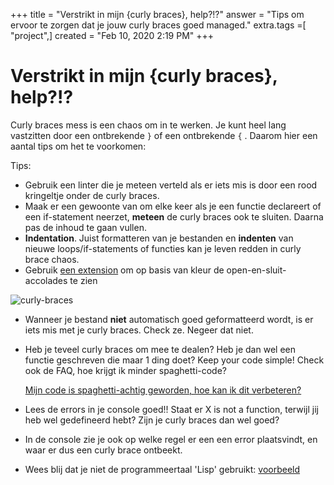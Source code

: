 +++
title = "Verstrikt in mijn {curly braces}, help?!?"
answer = "Tips om ervoor te zorgen dat je jouw curly braces goed managed."
extra.tags =[ "project",]
created = "Feb 10, 2020 2:19 PM"
+++
# Verstrikt in mijn {curly braces}, help?!?


Curly braces mess is een chaos om in te werken. Je kunt heel lang vastzitten door een ontbrekende `}` of een ontbrekende `{` . Daarom hier een aantal tips om het te voorkomen: 

Tips: 

- Gebruik een linter die je meteen verteld als er iets mis is door een rood kringeltje onder de curly braces.
- Maak er een gewoonte van om elke keer als je een functie declareert of een if-statement neerzet, **meteen** de curly braces ook te sluiten. Daarna pas de inhoud te gaan vullen.
- **Indentation**. 
Juist formatteren van je bestanden en **indenten** van nieuwe loops/if-statements of functies kan je leven redden in curly brace chaos.
- Gebruik [een extension](https://marketplace.visualstudio.com/items?itemName=CoenraadS.bracket-pair-colorizer-2) om op basis van kleur de open-en-sluit-accolades te zien

![curly-braces](@/curly-braces.png)

- Wanneer je bestand **niet** automatisch goed geformatteerd wordt, is er iets mis met je curly braces. Check ze. Negeer dat niet.
- Heb je teveel curly braces om mee te dealen? Heb je dan wel een functie geschreven die maar 1 ding doet? Keep your code simple! Check ook de FAQ, hoe krijgt ik minder spaghetti-code?

    [Mijn code is spaghetti-achtig geworden, hoe kan ik dit verbeteren?](@/hoe-voorkom-je-spaghetti-code.md)

- Lees de errors in je console goed!! Staat er X is not a function, terwijl jij heb wel gedefineerd hebt? Zijn je curly braces dan wel goed?
- In de console zie je ook op welke regel er een een error plaatsvindt, en waar er dus een curly brace ontbeekt.
- Wees blij dat je niet de programmeertaal 'Lisp' gebruikt: [voorbeeld](https://github.com/google/lisp-koans/blob/master/koans/hash-tables.lsp#L25)
